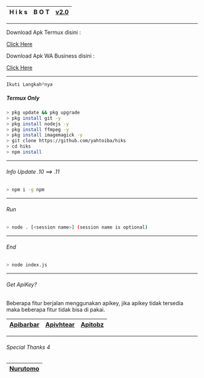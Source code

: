 | H i k s | B O T | [v2.0](https://github.com/yahtoiba) |
| :-: | :-: | :-: |
---------

Download Apk Termux disini :

[Click Here](https://play.google.com/store/apps/details?id=com.termux) 

Download Apk WA Business disini :

[Click Here](https://play.google.com/store/apps/details?id=com.whatsapp.w4b) 

---------
```Ikuti Langkah²nya```

##### Termux Only
```bash
> pkg update && pkg upgrade
> pkg install git -y
> pkg install nodejs -y
> pkg install ffmpeg -y
> pkg install imagemagick -y
> git clone https://github.com/yahtoiba/hiks
> cd hiks
> npm install
```
--------

###### Info Update .10 ==> .11
```bash
> npm i -g npm
```
--------

###### Run
```bash
> node . [<session name>] (session name is optional)
```

---------

###### End
```bash
> node index.js
```
---------

###### Get ApiKey?

Beberapa fitur berjalan menggunakan apikey, jika apikey tidak tersedia maka beberapa fitur tidak bisa di pakai.


| [Apibarbar](https://mhankbarbar.tech/) | [Apivhtear](https://vhtear.com/) | [Apitobz](https://tobz-api.herokuapp.com/) |
| :-: | :-: | :-: |


---------

###### Special Thanks 4

| [Nurutomo](https://github.com/Nurutomo) |
| :-: |
